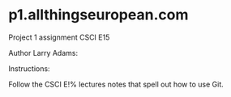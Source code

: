 p1.allthingseuropean.com
========================

Project 1 assignment CSCI E15

Author Larry Adams:

Instructions:

Follow the CSCI E!% lectures notes that spell out how to use Git.
